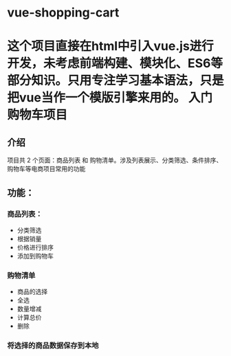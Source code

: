 # vue-shopping-cart
这个项目直接在html中引入vue.js进行开发，未考虑前端构建、模块化、ES6等部分知识。只用专注学习基本语法，只是把vue当作一个模版引擎来用的。
入门购物车项目
===
介绍
---
项目共 2 个页面：商品列表 和 购物清单。涉及列表展示、分类筛选、条件排序、购物车等电商项目常用的功能<br>

功能：
---
### 商品列表：
* 分类筛选  
* 根据销量
* 价格进行排序  
* 添加到购物车<br>
### 购物清单
* 商品的选择
* 全选  
* 数量增减 
* 计算总价 
* 删除<br>
### 将选择的商品数据保存到本地 
